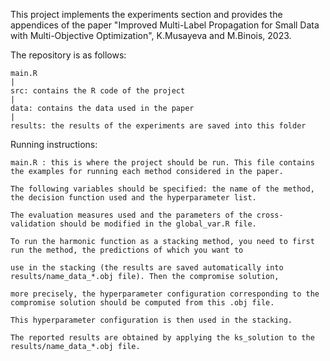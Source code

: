 
This project implements the experiments section and provides the appendices of the paper "Improved Multi-Label Propagation for Small Data with Multi-Objective Optimization", K.Musayeva and M.Binois, 2023.

The repository is as follows:
    
    main.R
    |
    src: contains the R code of the project
    |
    data: contains the data used in the paper
    |
    results: the results of the experiments are saved into this folder


Running instructions:

    main.R : this is where the project should be run. This file contains the examples for running each method considered in the paper.

    The following variables should be specified: the name of the method, the decision function used and the hyperparameter list. 
            
    The evaluation measures used and the parameters of the cross-validation should be modified in the global_var.R file.

    To run the harmonic function as a stacking method, you need to first run the method, the predictions of which you want to 

    use in the stacking (the results are saved automatically into results/name_data_*.obj file). Then the compromise solution, 

    more precisely, the hyperparameter configuration corresponding to the compromise solution should be computed from this .obj file. 

    This hyperparameter configuration is then used in the stacking. 

    The reported results are obtained by applying the ks_solution to the results/name_data_*.obj file.

